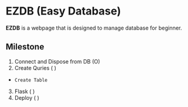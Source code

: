 # EZDB (Easy Database)

**EZDB** is a webpage that is designed to manage database for beginner.

## Milestone

1. Connect and Dispose from DB (O)
2. Create Quries ( )
- `Create Table` 
3. Flask ( )
4. Deploy ( )